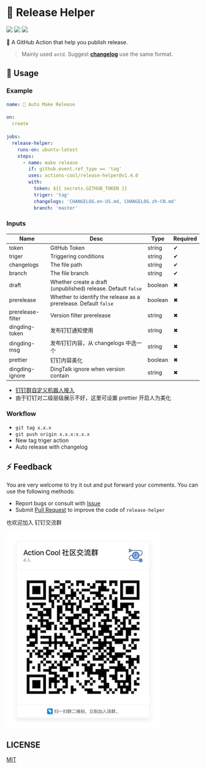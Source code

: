 # 🌈 Release Helper

![](https://img.shields.io/github/workflow/status/actions-cool/release-helper/CI?style=flat-square)
[![](https://img.shields.io/badge/marketplace-release--helper-blueviolet?style=flat-square)](https://github.com/marketplace/actions/release-helper)
[![](https://img.shields.io/github/v/release/actions-cool/release-helper?style=flat-square&color=orange)](https://github.com/actions-cool/release-helper/releases)

🤖 A GitHub Action that help you publish release.

> Mainly used `antd`. Suggest [**changelog**](https://github.com/ant-design/ant-design/blob/master/CHANGELOG.en-US.md) use the same format.

## 🚀 Usage

### Example

```yml
name: 🤖 Auto Make Release

on:
  create

jobs:
  release-helper:
    runs-on: ubuntu-latest
    steps:
      - name: make release
        if: github.event.ref_type == 'tag'
        uses: actions-cool/release-helper@v1.4.0
        with:
          token: ${{ secrets.GITHUB_TOKEN }}
          triger: 'tag'
          changelogs: 'CHANGELOG.en-US.md, CHANGELOG.zh-CN.md'
          branch: 'master'
```

### Inputs

| Name | Desc | Type | Required |
| -- | -- | -- | -- |
| token | GitHub Token | string | ✔ |
| triger | Triggering conditions | string | ✔ |
| changelogs | The file path | string | ✔ |
| branch | The file branch | string | ✔ |
| draft | Whether create a draft (unpublished) release. Default `false` | boolean | ✖ |
| prerelease | Whether to identify the release as a prerelease. Default `false` | boolean | ✖ |
| prerelease-filter | Version filter prerelease| string | ✖ |
| dingding-token | 发布钉钉通知使用 | string | ✖ |
| dingding-msg | 发布钉钉内容，从 changelogs 中选一个 | string | ✖ |
| prettier | 钉钉内容美化 | boolean | ✖ |
| dingding-ignore | DingTalk ignore when version contain | string | ✖ |

- [钉钉群自定义机器人接入](https://developers.dingtalk.com/document/robots/custom-robot-access)
- 由于钉钉对二级层级展示不好，这里可设置 prettier 开启人为美化

### Workflow

- `git tag x.x.x`
- `git push origin x.x.x:x.x.x`
- New tag triger action
- Auto release with changelog

## ⚡ Feedback

You are very welcome to try it out and put forward your comments. You can use the following methods:

- Report bugs or consult with [Issue](https://github.com/actions-cool/release-helper/issues)
- Submit [Pull Request](https://github.com/actions-cool/release-helper/pulls) to improve the code of `release-helper`

也欢迎加入 钉钉交流群

![](https://github.com/actions-cool/resources/blob/main/dingding.jpeg?raw=true)

## LICENSE

[MIT](./LICENSE)
